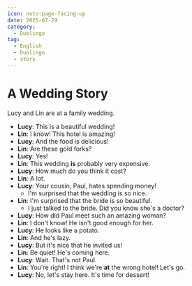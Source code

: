 ```yaml
---
icon: noto:page-facing-up
date: 2025-07-29
category:
  - Duolingo
tag:
  - English
  - Duolingo
  - story
---
```


# A Wedding Story

Lucy and Lin are at a family wedding.

- **Lucy**: This is a beautiful wedding!
- **Lin**: I know! This hotel is amazing!
- **Lucy**: And the food is delicious!
- **Lin**: Are these gold forks?
- **Lucy**: Yes!
- **Lin**: This wedding **is** probably very expensive.
- **Lucy**: How much do you think it cost?
- **Lin**: A lot.
- **Lucy**: Your cousin, Paul, hates spending money!
  - I'm surprised that the wedding is so nice.
- **Lin**: I'm surprised that the bride is so beautiful.
  - I just talked to the bride. Did you know she's a doctor?
- **Lucy**: How did Paul meet such an amazing woman?
- **Lin**: I don't know! He isn't good enough for her.
- **Lucy**: He looks like a potato.
- **Lin**: And he's lazy.
- **Lucy**: But it's nice that he invited us!
- **Lin**: Be quiet! He's coming here.
- **Lucy**: Wait. That's not Paul.
- **Lin**: You're right! I think we're **at** the wrong hotel! Let's go.
- **Lucy**: No, let's stay here. It's time for dessert!
